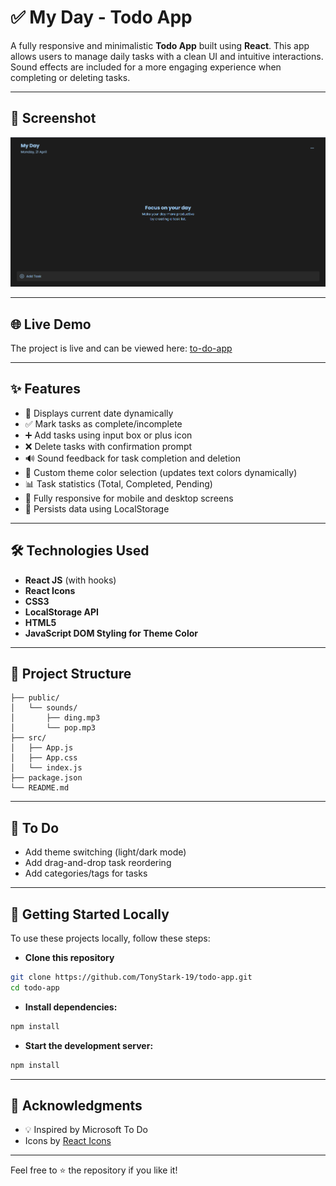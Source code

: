 # ✅ My Day - Todo App

A fully responsive and minimalistic **Todo App** built using **React**. This app allows users to manage daily tasks with a clean UI and intuitive interactions. Sound effects are included for a more engaging experience when completing or deleting tasks.

---

## 📸 Screenshot

![Todo App Screenshot](/public/image/image.png)

---

## 🌐 Live Demo  

The project is live and can be viewed here: [to-do-app](https://todo-phi-ruby.vercel.app/)

---

## ✨ Features

- 📅 Displays current date dynamically
- ✅ Mark tasks as complete/incomplete
- ➕ Add tasks using input box or plus icon
- ❌ Delete tasks with confirmation prompt
- 🔊 Sound feedback for task completion and deletion
- 🎨 Custom theme color selection (updates text colors dynamically)
- 📊 Task statistics (Total, Completed, Pending)
- 📱 Fully responsive for mobile and desktop screens
- 💾 Persists data using LocalStorage

---

## 🛠️ Technologies Used

- **React JS** (with hooks)
- **React Icons**
- **CSS3**
- **LocalStorage API**
- **HTML5**
- **JavaScript DOM Styling for Theme Color**

---

## 📂 Project Structure

```plaintext
├── public/
│   └── sounds/
│       ├── ding.mp3
│       └── pop.mp3
├── src/
│   ├── App.js
│   ├── App.css
│   └── index.js
├── package.json
└── README.md
```
---

## 📌 To Do

- Add theme switching (light/dark mode)
- Add drag-and-drop task reordering
- Add categories/tags for tasks

---

## 🚀 Getting Started Locally

To use these projects locally, follow these steps:  

- **Clone this repository**  
```bash  
git clone https://github.com/TonyStark-19/todo-app.git
cd todo-app
```

- **Install dependencies:**
```bash  
npm install
```

- **Start the development server:**
```bash  
npm install
```

---

## 🙌 Acknowledgments

- 💡 Inspired by Microsoft To Do
- Icons by [React Icons](https://react-icons.github.io/react-icons/)

---

Feel free to ⭐️ the repository if you like it!
